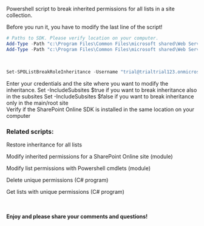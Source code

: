 Powershell script to break inherited permissions for all lists in a site collection.

 

Before you run it, you have to modify the last line of the script!

 

 

```PowerShell
# Paths to SDK. Please verify location on your computer. 
Add-Type -Path "c:\Program Files\Common Files\microsoft shared\Web Server Extensions\15\ISAPI\Microsoft.SharePoint.Client.dll"  
Add-Type -Path "c:\Program Files\Common Files\microsoft shared\Web Server Extensions\15\ISAPI\Microsoft.SharePoint.Client.Runtime.dll"  
 
 
 
Set-SPOListBreakRoleInheritance -Username "trial@trialtrial123.onmicrosoft.com" -Url "https://trialtrial123.sharepoint.com" -AdminPassword "Pass" -IncludeSubsites $false 
 ```

Enter your credentials and the site where you want to modify the inheritance.
Set -IncludeSubsites $true  if you want to break inheritance also in the subsites 
Set -IncludeSubsites $false if you want to break inheritance only in the main/root site  
Verify if the SharePoint Online SDK is installed in the same location on your computer
 

 



 

 

 

### Related scripts:

Restore inheritance for all lists

Modify inherited permissions for a SharePoint Online site (module)

Modify list permissions with Powershell cmdlets (module)

Delete unique permissions (C# program)

Get lists with unique permissions (C# program)




 <br/><br/>
<b>Enjoy and please share your comments and questions!</b>